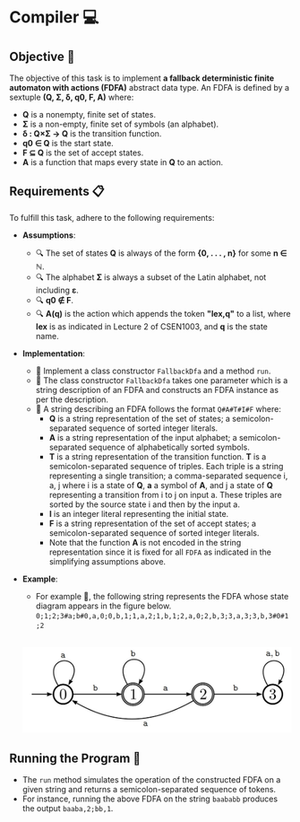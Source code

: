 # Compiler 💻

## Objective 🎯

The objective of this task is to implement **a fallback deterministic finite automaton with actions (FDFA)** abstract data type. An FDFA is defined by a sextuple **(Q, Σ, δ, q0, F, A)** where:
- **Q** is a nonempty, finite set of states.
- **Σ** is a non-empty, finite set of symbols (an alphabet).
- **δ : Q×Σ → Q** is the transition function.
- **q0 ∈ Q** is the start state.
- **F ⊆ Q** is the set of accept states.
- **A** is a function that maps every state in **Q** to an action.


## Requirements 📋

To fulfill this task, adhere to the following requirements:
- **Assumptions**: 
  - 🔍 The set of states **Q** is always of the form **{0, . . . , n}** for some **n ∈ ℕ**.
  - 🔍 The alphabet **Σ** is always a subset of the Latin alphabet, not including **ε**.
  - 🔍 **q0 ∉ F**.
  - 🔍 **A(q)** is the action which appends the token **"lex,q"** to a list, where **lex** is as indicated in Lecture 2 of CSEN1003, and **q** is the state name.
- **Implementation**:
  - 📌 Implement a class constructor `FallbackDfa` and a method `run`.
  - 📌 The class constructor `FallbackDfa` takes one parameter which is a string description of an FDFA and constructs an FDFA instance as per the description.
  - 📌 A string describing an FDFA follows the format `Q#A#T#I#F` where:
    - **Q** is a string representation of the set of states; a semicolon-separated sequence of sorted integer literals.
    - **A** is a string representation of the input alphabet; a semicolon-separated sequence of alphabetically sorted symbols.
    - **T** is a string representation of the transition function. **T** is a semicolon-separated sequence of triples. Each triple is a string representing a single transition; a comma-separated sequence i, a, j where i is a state of **Q**, **a** a symbol of **A**, and j a state of **Q** representing a transition from i to j on input a. These triples are sorted by the source state i and then by the input a.
    - **I** is an integer literal representing the initial state.
    - **F** is a string representation of the set of accept states; a semicolon-separated sequence of sorted integer literals.
    - Note that the function **A** is not encoded in the string representation since it is fixed for all `FDFA` as indicated in the simplifying assumptions above.
- **Example**:
  - For example 🌟, the following string represents the FDFA whose state diagram appears in the figure below.
    `0;1;2;3#a;b#0,a,0;0,b,1;1,a,2;1,b,1;2,a,0;2,b,3;3,a,3;3,b,3#0#1;2`

    <br>
  
  <img src="https://github.com/MohmmedTarek/Compiler/blob/main/FIGURES/TASK3_FIG1.jpg" alt="FDFA State Diagram" width="600">



## Running the Program 🚀

- The `run` method simulates the operation of the constructed FDFA on a given string and returns a semicolon-separated sequence of tokens.
- For instance, running the above FDFA on the string `baababb` produces the output `baaba,2;bb,1`.
